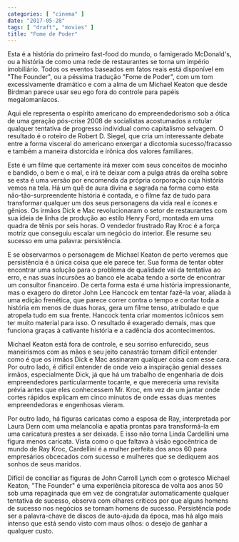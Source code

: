 ```yaml
---
categories: [ "cinema" ]
date: "2017-05-28"
tags: [ "draft", "movies" ]
title: "Fome de Poder"
---
```

Esta é a história do primeiro fast-food do mundo, o famigerado McDonald's, ou a história de como uma rede de restaurantes se torna um império imobiliário. Todos os eventos baseados em fatos reais está disponível em "The Founder", ou a péssima tradução "Fome de Poder", com um tom excessivamente dramático e com a alma de um Michael Keaton que desde Birdman parece usar seu ego fora do controle para papéis megalomaníacos.

Aqui ele representa o espírito americano do empreendedorismo sob a ótica de uma geração pós-crise 2008 de socialistas acostumados a rotular qualquer tentativa de progresso individual como capitalismo selvagem. O resultado é o roteiro de Robert D. Siegel, que cria um interessante debate entre a forma visceral do americano enxergar a dicotomia sucesso/fracasso e também a maneira distorcida e irônica dos valores familiares.

Este é um filme que certamente irá mexer com seus conceitos de mocinho e bandido, o bem e o mal, e irá te deixar com a pulga atrás da orelha sobre se esta é uma versão por encomenda da própria corporação cuja história vemos na tela. Há um quê de aura divina e sagrada na forma como esta não-tão-surpreendente história é contada, e o filme faz de tudo para transformar qualquer um dos seus personagens da vida real e ícones e gênios. Os irmãos Dick e Mac revolucionaram o setor de restaurantes com sua ideia de linha de produção ao estilo Henry Ford, montada em uma quadra de tênis por seis horas. O vendedor frustrado Ray Kroc é a força motriz que conseguiu escalar um negócio do interior. Ele resume seu sucesso em uma palavra: persistência.

E se observarmos o personagem de Michael Keaton de perto veremos que persistência é a única coisa que ele parece ter. Sua forma de tentar obter encontrar uma solução para o problema de qualidade vai da tentativa ao erro, e nas suas incursões ao banco ele acaba tendo a sorte de encontrar um consultor financeiro. De certa forma esta é uma história impressionante, mas o exagero do diretor John Lee Hancock em tentar fazê-la voar, aliada à uma edição frenética, que parece correr contra o tempo e contar toda a história em menos de duas horas, gera um filme tenso, atribulado e que atropela tudo em sua frente. Hancock tenta criar momentos icônicos sem ter muito material para isso. O resultado é exagerado demais, mas que funciona graças à cativante história e a cadência dos acontecimentos.

Michael Keaton está fora de controle, e seu sorriso enfurecido, seus maneirismos com as mãos e seu jeito canastrão tornam difícil entender como é que os irmãos Dick e Mac assinaram qualquer coisa com esse cara. Por outro lado, é difícil entender de onde veio a inspiração genial desses irmãos, especialmente Dick, já que há um trabalho de engenharia de dois empreendedores particularmente tocante, e que mereceria uma revisita prévia antes que eles conhecessem Mr. Kroc, em vez de um jantar onde cortes rápidos explicam em cinco minutos de onde essas duas mentes empreendedoras e engenhosas vieram.

Por outro lado, há figuras caricatas como a esposa de Ray, interpretada por Laura Dern com uma melancolia e apatia prontas para transformá-la em uma caricatura prestes a ser deixada. E isso não torna Linda Cardellini uma figura menos caricata. Vista como o que faltava à visão egocêntrica de mundo de Ray Kroc, Cardellini é a mulher perfeita dos anos 60 para empresários obcecados com sucesso e mulheres que se dediquem aos sonhos de seus maridos.

Difícil de conciliar as figuras de John Carroll Lynch com o grotesco Michael Keaton, "The Founder" é uma experiência pitoresca de volta aos anos 50 sob uma repaginada que em vez de congratular automaticamente qualquer tentativa de sucesso, observa com olhares críticos por que alguns homens de sucesso nos negócios se tornam homens de sucesso. Persistência pode ser a palavra-chave de discos de auto-ajuda da época, mas há algo mais intenso que está sendo visto com maus olhos: o desejo de ganhar a qualquer custo.
